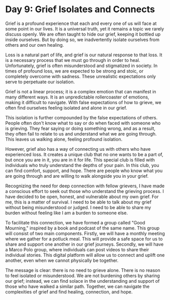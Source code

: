 # Day 9: Grief Isolates and Connects

Grief is a profound experience that each and every one of us will face at some point in our lives. It is a universal
truth, yet it remains a topic we rarely discuss openly. We are often taught to hide our grief, keeping it bottled up
inside ourselves. But by doing so, we inadvertently isolate ourselves from others and our own healing.

Loss is a natural part of life, and grief is our natural response to that loss. It is a necessary process that we must
go through in order to heal. Unfortunately, grief is often misunderstood and stigmatized in society. In times of
profound loss, we are expected to be strong and stoic, or completely overcome with sadness. These unrealistic
expectations only serve to perpetuate our isolation.

Grief is not a linear process; it is a complex emotion that can manifest in many different ways. It is an unpredictable
rollercoaster of emotions, making it difficult to navigate. With false expectations of how to grieve, we often find
ourselves feeling isolated and alone in our grief.

This isolation is further compounded by the false expectations of others. People often don't know what to say or do when
faced with someone who is grieving. They fear saying or doing something wrong, and as a result, they often fail to
relate to us and understand what we are going through. This leaves us walking alone, feeling profound isolation.

However, grief also has a way of connecting us with others who have experienced loss. It creates a unique club that no
one wants to be a part of, but once you are in it, you are in it for life. This special club is filled with individuals
who truly understand the depths of your pain. In this club, you can find comfort, support, and hope. There are people
who know what you are going through and are willing to walk alongside you in your grief.

Recognizing the need for deep connection with fellow grievers, I have made a conscious effort to seek out those who
understand the grieving process. I have decided to be open, honest, and vulnerable about my own grief. For me, this is a
matter of survival. I need to be able to talk about my grief without being misunderstood or judged. I need to be able to
share my burden without feeling like I am a burden to someone else.

To facilitate this connection, we have formed a group called "Good Mourning," inspired by a book and podcast of the same
name. This group will consist of two main components. Firstly, we will have a monthly meeting where we gather for a
potluck meal. This will provide a safe space for us to share and support one another in our grief journeys. Secondly, we
will have a Marco Polo group, where individuals can post videos to share their individual stories. This digital platform
will allow us to connect and uplift one another, even when we cannot physically be together.

The message is clear: there is no need to grieve alone. There is no reason to feel isolated or misunderstood. We are not
burdening others by sharing our grief; instead, we can find solace in the understanding and support of those who have
walked a similar path. Together, we can navigate the complexities of grief and find healing, connection, and hope.

